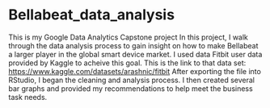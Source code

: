 # Bellabeat_data_analysis
This is my Google Data Analytics Capstone project
In this project, I walk through the data analysis process to gain insight on how to make Bellabeat a larger player in the global
smart device market.
I used data Fitbit user data provided by Kaggle to acheive this goal.
This is the link to that data set: https://www.kaggle.com/datasets/arashnic/fitbit
After exporting the file into RStudio, I began the cleaning and analysis process.
I then created several bar graphs and provided my recommendations to help meet the business task needs.
